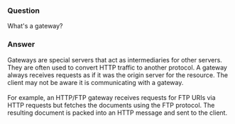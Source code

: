 ### Question
What\'s a gateway?


### Answer
Gateways are special servers that act as intermediaries for other
servers. They are often used to convert HTTP traffic to another
protocol. A gateway always receives requests as if it was the origin
server for the resource. The client may not be aware it is communicating
with a gateway.\
\
For example, an HTTP/FTP gateway receives requests for FTP URIs via HTTP
requests but fetches the documents using the FTP protocol. The resulting
document is packed into an HTTP message and sent to the client.


